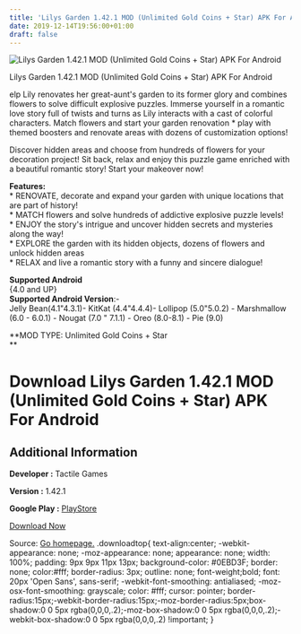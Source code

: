 ```yaml
---
title: 'Lilys Garden 1.42.1 MOD (Unlimited Gold Coins + Star) APK For Android'
date: 2019-12-14T19:56:00+01:00
draft: false
---
```


![Lilys Garden 1.42.1 MOD (Unlimited Gold Coins + Star) APK For Android](https://i1.wp.com/apkhome.net/wp-content/uploads/2019/12/Lilys-Garden-1.42.1-MOD-Unlimited-Gold-Coins-Star.png "Lilys Garden 1.42.1 MOD (Unlimited Gold Coins + Star) APK For Android")

  

Lilys Garden 1.42.1 MOD (Unlimited Gold Coins + Star) APK For Android

elp Lily renovates her great-aunt's garden to its former glory and combines flowers to solve difficult explosive puzzles. Immerse yourself in a romantic love story full of twists and turns as Lily interacts with a cast of colorful characters. Match flowers and start your garden renovation \* play with themed boosters and renovate areas with dozens of customization options!

Discover hidden areas and choose from hundreds of flowers for your decoration project! Sit back, relax and enjoy this puzzle game enriched with a beautiful romantic story! Start your makeover now!

**Features:**  
\* RENOVATE, decorate and expand your garden with unique locations that are part of history!  
\* MATCH flowers and solve hundreds of addictive explosive puzzle levels!  
\* ENJOY the story's intrigue and uncover hidden secrets and mysteries along the way!  
\* EXPLORE the garden with its hidden objects, dozens of flowers and unlock hidden areas  
\* RELAX and live a romantic story with a funny and sincere dialogue!

**Supported Android**  
{4.0 and UP}  
**Supported Android Version**:-  
Jelly Bean(4.1"4.3.1)- KitKat (4.4"4.4.4)- Lollipop (5.0"5.0.2) - Marshmallow (6.0 - 6.0.1) - Nougat (7.0 " 7.1.1) - Oreo (8.0-8.1) - Pie (9.0)

**MOD TYPE: Unlimited Gold Coins + Star  
**

Download Lilys Garden 1.42.1 MOD (Unlimited Gold Coins + Star) APK For Android
==============================================================================

Additional Information
----------------------

**Developer :** Tactile Games

**Version :** 1.42.1

**Google Play :** [PlayStore](https://play.google.com/store/apps/details?id=dk.tactile.lilysgarden)

  

[Download Now](https://store4app.co/post/lilys-garden-1-42-1-mod-unlimited-gold-coins-star-apk-for-android_1576349529)

  
Source: [Go homepage.](https://store4app.co/post/lilys-garden-1-42-1-mod-unlimited-gold-coins-star-apk-for-android_1576349529) .downloadtop{ text-align:center; -webkit-appearance: none; -moz-appearance: none; appearance: none; width: 100%; padding: 9px 9px 11px 13px; background-color: #0EBD3F; border: none; color:#fff; border-radius: 3px; outline: none; font-weight;bold; font: 20px 'Open Sans', sans-serif; -webkit-font-smoothing: antialiased; -moz-osx-font-smoothing: grayscale; color: #fff; cursor: pointer; border-radius:15px;-webkit-border-radius:15px;-moz-border-radius:5px;box-shadow:0 0 5px rgba(0,0,0,.2);-moz-box-shadow:0 0 5px rgba(0,0,0,.2);-webkit-box-shadow:0 0 5px rgba(0,0,0,.2) !important; }